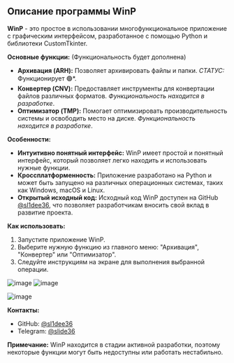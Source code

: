 ## Описание программы WinP

**WinP** - это простое в использовании многофункциональное приложение с графическим интерфейсом, разработанное с помощью Python и библиотеки CustomTkinter. 

**Основные функции:** (Функциональность будет дополнена)

* **Архивация (ARH):** Позволяет архивировать файлы и папки. *СТАТУС:* Функционирует 🟢*.
* **Конвертер (CNV):** Предоставляет инструменты для конвертации файлов различных форматов. *Функциональность находится в разработке*.
* **Оптимизатор (TMP):** Помогает оптимизировать производительность системы и освободить место на диске. *Функциональность находится в разработке*.

**Особенности:**

* **Интуитивно понятный интерфейс:** WinP имеет простой и понятный интерфейс, который позволяет легко находить и использовать нужные функции.
* **Кроссплатформенность:** Приложение разработано на Python и может быть запущено на различных операционных системах, таких как Windows, macOS и Linux.
* **Открытый исходный код:** Исходный код WinP доступен на GitHub [@sl1dee36](https://github.com/sl1dee36), что позволяет разработчикам вносить свой вклад в развитие проекта.

**Как использовать:**

1. Запустите приложение WinP.
2. Выберите нужную функцию из главного меню: "Архивация", "Конвертер" или "Оптимизатор".
3. Следуйте инструкциям на экране для выполнения выбранной операции.


![image](https://github.com/user-attachments/assets/d23b5848-763a-4864-a388-0e6e64d8493d)  ![image](https://github.com/user-attachments/assets/6860b79d-08c1-4955-b515-bede539d803a) 

![image](https://github.com/user-attachments/assets/e0cac544-2529-4933-ad90-ea3a3fdb1920)


**Контакты:**

* GitHub: [@sl1dee36](https://github.com/sl1dee36)
* Telegram: [@slide36](https://t.me/slide36)

**Примечание:** WinP находится в стадии активной разработки, поэтому некоторые функции могут быть недоступны или работать нестабильно.
